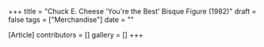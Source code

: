 +++
title = "Chuck E. Cheese 'You're the Best' Bisque Figure (1982)"
draft = false
tags = ["Merchandise"]
date = ""

[Article]
contributors = []
gallery = []
+++